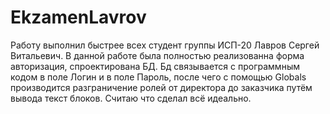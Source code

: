 # EkzamenLavrov

Работу выполнил быстрее всех студент группы ИСП-20 Лавров Сергей Витальевич.
В данной работе была полностью реализованна форма авторизация, спроектирована БД. Бд связывается с программным кодом в поле Логин и в поле Пароль, после чего с помощью Globals производится разграничение ролей от директора до заказчика путём вывода текст блоков.
Считаю что сделал всё идеально.
